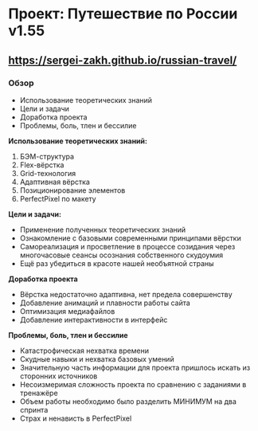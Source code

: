 # Проект: Путешествие по России v1.55
## https://sergei-zakh.github.io/russian-travel/

### Обзор
* Использование теоретических знаний
* Цели и задачи
* Доработка проекта
* Проблемы, боль, тлен и бессилие

**Использование теоретических знаний:**

1. БЭМ-структура
2. Flex-вёрстка
3. Grid-технология
4. Адаптивная вёрстка
5. Позиционирование элементов
6. PerfectPixel по макету

**Цели и задачи:**

* Применение полученных теоретических знаний
* Ознакомление с базовыми современными принципами вёрстки
* Самореализация и просветление в процессе созидания через многочасовые сеансы осознания собственного скудоумия
* Ещё раз убедиться в красоте нашей необъятной страны

**Доработка проекта**

* Вёрстка недостаточно адаптивна, нет предела совершенству
* Добавление анимаций и плавности работы сайта
* Оптимизация медиафайлов
* Добавление интерактивности в интерфейс

**Проблемы, боль, тлен и бессилие**

* Катастрофическая нехватка времени
* Скудные навыки и нехватка базовых умений
* Значительную часть информации для проекта пришлось искать из сторонних источников
* Несоизмеримая сложность проекта по сравнению с заданиями в тренажёре
* Объем работы необходимо было разделить МИНИМУМ на два спринта
* Страх и ненависть в PerfectPixel
